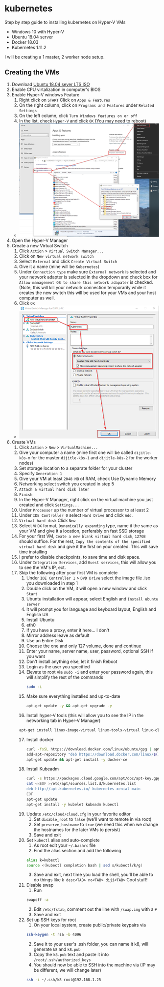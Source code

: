 # kubernetes
Step by step guide to installing kubernetes on Hyper-V VMs 

* Windows 10 with Hyper-V
* Ubuntu 18.04 server
* Docker 18.03
* Kubernetes 1.11.2

I will be creating a 1 master, 2 worker node setup. 

## Creating the VMs

1. Download [Ubuntu 18.04 sever LTS ISO](https://www.ubuntu.com/download/server)
2. Enable CPU virtalization in computer's BIOS
3. Enable Hyper-V windows Feature
    1. Right click on `START` Click on `Apps & Features`
    2. On the right column, click on `Programs and Features` under `Related Settings`
    3. On the left column, click `Turn Windows features on or off`
    4. In the list, check `Hyper-V` and click `OK` (You may need to reboot)
    * ![hypervscreenshot](https://github.com/dijitle/kubernetes/blob/master/Screenshots/hyper-venabled.png?raw=true)
4. Open the Hyper-V Manager
5. Create a new Virtual Switch
    1. Click `Action` > `Virtual Switch Manager...`
    2. Click on `New virtual network switch`
    3. Select `External` and click `Create Virtual Switch`
    4. Give it a name (mine will be `Kubernetes`)
    5. Under `Connection type` make sure `External network` is selected and your network adapter is selected in the dropdown and check box for `Allow management OS to share this network adapater` is checked. (Note, this will kill your network connection temporarily while it creates the new switch this will be used for your VMs and your host computer as well.
    6. Click `OK`
    * ![virtualswitchscreenshot](https://github.com/dijitle/kubernetes/blob/master/Screenshots/virtualswitch.png?raw=true) 
6. Create VMs
    1. Click `Action` > `New` > `VirtualMachine...`
    2. Give your computer a name (mine first one will be called `dijitle-k8s-m` for the master `dijitle-k8s-1` and `dijitle-k8s-2` for the worker nodes)
    3. Set storage location to a separate folder for your cluster 
    4. Specify `Generation 1`
    5. Give your VM at least `2048 MB` of RAM, check Use Dynamic Memory
    6. Networking select switch you created in step 5
    7. `Attach a virtual hard disk later`
    8. `Finish`
    9. In the Hyper-V Manager, right click on the virtual machine you just created and click `Settings...`
    10. Under `Processor` up the number of virtual processor to at least 2
    11. Under `IDE Controller 0` select `Hard Drive` and click `Add`. 
    12. `Virtual hard disk` Click `New` 
    13. Select `VHDX` format, `Dynamically expanding` type, name it the same as your VM and give it a location, perferably on fast SSD storage
    14. For your first VM, `Ceate a new blank virtual hard disk`, `127GB` should suffice. For the rest, `Copy the contents of the specified virtual hard disk` and give it the first on your created. This will save time installing
    15. I prefer to disable checkpoints, to save time and disk space. 
    16. Under `Integration Services`, add `Guest services`, this will allow you to see the VM's IP, ect. 
    16. Skip the following after your first VM is complete
        1. Under `IDE Controller 1` > `DVD Drive` select the image file .iso you downloaded in step 1
        2. Double click on the VM, it will open a new window and click `Start`
        3. Ubuntu installation will appear, select English and `Install ubuntu server`
        4. It will prompt you for language and keyboard layout, English and English US
        5. Install Ubuntu
        6. eth0
        7. If you have a proxy, enter it here... I don't
        8. Mirror address leave as default
        9. Use an Entire Disk
        10. Choose the one and only 127 volume, done and continue
        11. Enter your name, server name, user, password, optional SSH if you want
        12. Don't install anything else, let it finish Reboot
        13. Login as the user you specified 
        14. Elevate to root via `sudo -i` and enter your password again, this will simplify the rest of the commands
            ```bash
            sudo -i
            ```
        15. Make sure everything installed and up-to-date
            ```bash 
            apt-get update -y && apt-get upgrade -y
            ```
        16. Install hyper-V tools (this will allow you to see the IP in the networking tab in Hyper-V Manager)
        ```bash
        apt-get install linux-image-virtual linux-tools-virtual linux-cloud-tools-virtual -y
        ```
        17. Install docker 
            ```bash
            curl -fsSL https://download.docker.com/linux/ubuntu/gpg | apt-key add -
            add-apt-repository "deb https://download.docker.com/linux/$(. /etc/os-release; echo "$ID") $(lsb_release -cs) stable"
            apt-get update && apt-get install -y docker-ce            
            ```
        18. Install Kubeadm
            ```bash
            curl -s https://packages.cloud.google.com/apt/doc/apt-key.gpg | apt-key add -
            cat <<EOF >/etc/apt/sources.list.d/kubernetes.list
            deb http://apt.kubernetes.io/ kubernetes-xenial main
            EOF
            apt-get update
            apt-get install -y kubelet kubeadm kubectl
            ```
        19. Update `/etc/cloud/cloud.cfg` in your favorite editor
            1. Set `disable_root` to `false` (we'll want to remote in via root)
            2. Set `preserve_hostname` to `true` (we need this when we change the hostnames for the later VMs to persist)
            3. Save and exit
        20. Set `kubectl` alias and auto-complete
            1. As root edit your `~/.bashrc` file
            2. Find the alias section and add the following
            ```bash
            alias k=kubectl
            source <(kubectl completion bash | sed s/kubectl/k/g)
            ```
            3. Save and exit, next time you load the shell, you'll be able to do things like `k desc<TAB> no<TAB> diji<TAB>` Cool stuff!
        21. Disable swap
            1. Run 
            ```bash
            swapoff -a
            ```
            2. Edit `/etc/fstab`, comment out the line with `/swap.img` with a `#`
            3. Save and exit
        22. Set up SSH keys for root
            1. On your local system, create public/private keypairs via 
            ```bash
            ssh-keygen -t rsa -b 4096
            ```
            2. Save it to your user's .ssh folder, you can name it k8, will generate `k8` and `k8.pub`
            3. Copy the `k8.pub` text and paste it into `/root/.ssh/authorized_keys`
            4. You should now be able to SSH into the machine via (IP may be different, we will change later)
            ```bash
            ssh -i ~/.ssh/k8 root@192.168.1.25
            ```
        

            


